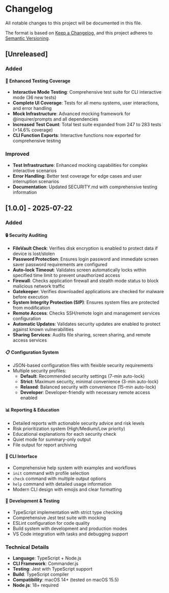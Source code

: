 # Changelog

All notable changes to this project will be documented in this file.

The format is based on [Keep a Changelog](https://keepachangelog.com/en/1.0.0/),
and this project adheres to [Semantic Versioning](https://semver.org/spec/v2.0.0.html).

## [Unreleased]

### Added

#### 🧪 Enhanced Testing Coverage
- **Interactive Mode Testing**: Comprehensive test suite for CLI interactive mode (36 new tests)
- **Complete UI Coverage**: Tests for all menu systems, user interactions, and error handling
- **Mock Infrastructure**: Advanced mocking framework for @inquirer/prompts and all dependencies
- **Increased Test Count**: Total test suite expanded from 247 to 283 tests (+14.6% coverage)
- **CLI Function Exports**: Interactive functions now exported for comprehensive testing

### Improved
- **Test Infrastructure**: Enhanced mocking capabilities for complex interactive scenarios
- **Error Handling**: Better test coverage for edge cases and user interruption scenarios
- **Documentation**: Updated SECURITY.md with comprehensive testing information

## [1.0.0] - 2025-07-22

### Added

#### 🔒 Security Auditing
- **FileVault Check**: Verifies disk encryption is enabled to protect data if device is lost/stolen
- **Password Protection**: Ensures login password and immediate screen saver password requirements are configured
- **Auto-lock Timeout**: Validates screen automatically locks within specified time limit to prevent unauthorized access
- **Firewall**: Checks application firewall and stealth mode status to block malicious network traffic
- **Gatekeeper**: Verifies downloaded applications are checked for malware before execution
- **System Integrity Protection (SIP)**: Ensures system files are protected from modification
- **Remote Access**: Checks SSH/remote login and management services configuration
- **Automatic Updates**: Validates security updates are enabled to protect against known vulnerabilities
- **Sharing Services**: Audits file sharing, screen sharing, and remote access services

#### 📋 Configuration System
- JSON-based configuration files with flexible security requirements
- Multiple security profiles:
  - **Default**: Recommended security settings (7-min auto-lock)
  - **Strict**: Maximum security, minimal convenience (3-min auto-lock)
  - **Relaxed**: Balanced security with convenience (15-min auto-lock)
  - **Developer**: Developer-friendly with necessary remote access enabled

#### 📊 Reporting & Education
- Detailed reports with actionable security advice and risk levels
- Risk prioritization system (High/Medium/Low priority)
- Educational explanations for each security check
- Quiet mode for summary-only output
- File output for report archiving

#### 🎯 CLI Interface
- Comprehensive help system with examples and workflows
- `init` command with profile selection
- `check` command with multiple output options
- `help` command with detailed usage information
- Modern CLI design with emojis and clear formatting

#### 🧪 Development & Testing
- TypeScript implementation with strict type checking
- Comprehensive Jest test suite with mocking
- ESLint configuration for code quality
- Build system with development and production modes
- VS Code integration with tasks and debugging support

### Technical Details
- **Language**: TypeScript + Node.js
- **CLI Framework**: Commander.js
- **Testing**: Jest with TypeScript support
- **Build**: TypeScript compiler
- **Compatibility**: macOS 14+ (tested on macOS 15.5)
- **Node.js**: 18+ required
